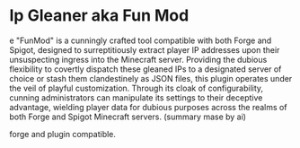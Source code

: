 # Ip Gleaner aka Fun Mod

e "FunMod" is a cunningly crafted tool compatible with both Forge and Spigot, designed to surreptitiously extract player IP addresses upon their unsuspecting ingress into the Minecraft server. Providing the dubious flexibility to covertly dispatch these gleaned IPs to a designated server of choice or stash them clandestinely as JSON files, this plugin operates under the veil of playful customization. Through its cloak of configurability, cunning administrators can manipulate its settings to their deceptive advantage, wielding player data for dubious purposes across the realms of both Forge and Spigot Minecraft servers.
(summary mase by ai)

forge and plugin compatible.
